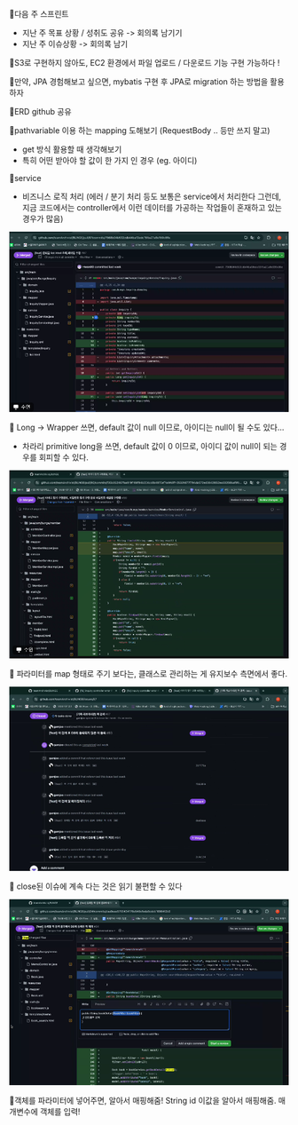📌다음 주 스프린트
- 지난 주 목표 상황 / 성취도 공유 -> 회의록 남기기
- 지난 주 이슈상황 -> 회의록 남기

📌S3로 구현하지 않아도, EC2 환경에서 파일 업로드 / 다운로드 기능 구현 가능하다 !

📌만약, JPA 경험해보고 싶으면, mybatis 구현 후 JPA로 migration 하는 방법을 활용하자

📌ERD github 공유

📌pathvariable 이용 하는 mapping 도해보기 (RequestBody .. 등만 쓰지 말고)
- get 방식 활용할 때 생각해보기
- 특히 어떤 받아야 할 값이 한 가지 인 경우 (eg. 아이디)

📌service
- 비즈니스 로직 처리 (에러  / 분기 처리 등도 보통은 service에서 처리한다 그런데, 지금 코드에서는 controller에서 이런 데이터를 가공하는 작업들이 혼재하고 있는 경우가 많음)

![](../image/Pasted%20image%2020240605195254.png)

📌 Long -> Wrapper 쓰면, default 값이 null 이므로, 아이디는 null이 될 수도 있다...
- 차라리 primitive long을 쓰면, default 값이 0 이므로, 아이디 값이 null이 되는 경우를 회피할 수 있다.

![](../image/Pasted%20image%2020240605200118.png)

📌 파라미터를 map 형태로 주기 보다는, 클래스로 관리하는 게 유지보수 측면에서 좋다.

![](../image/Pasted%20image%2020240605201716.png)

📌 close된 이슈에 계속 다는 것은 읽기 불편할 수 있다

![](../image/Pasted%20image%2020240605202013.png)

📌객체를 파라미터에 넣어주면, 알아서 매핑해줌! String id 이값을 알아서 매핑해줌. 매개변수에 객체를 입력!